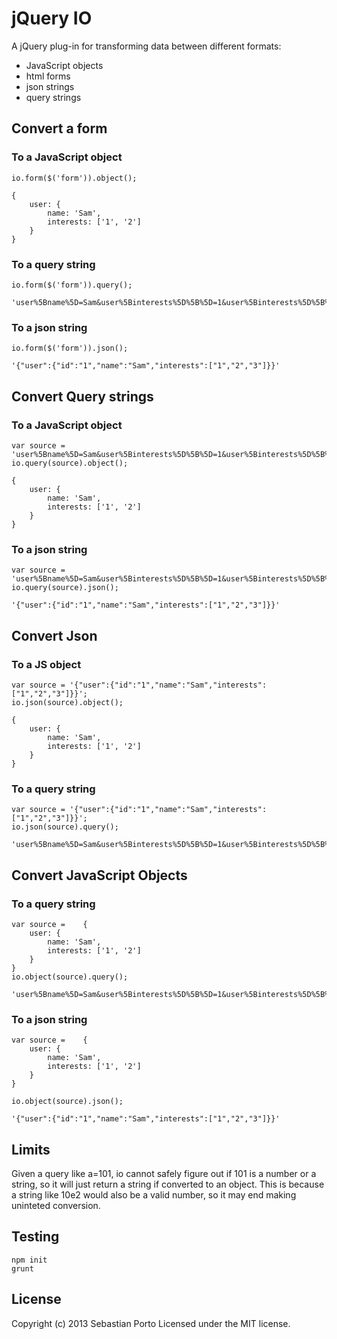 jQuery IO
===

A jQuery plug-in for transforming data between different formats:

- JavaScript objects
- html forms
- json strings
- query strings

Convert a form
----------

### To a JavaScript object

	io.form($('form')).object();

	{
		user: {
			name: 'Sam',
			interests: ['1', '2']
		}
	}

### To a query string

	io.form($('form')).query();

	'user%5Bname%5D=Sam&user%5Binterests%5D%5B%5D=1&user%5Binterests%5D%5B%5D=2'

### To a json string

	io.form($('form')).json();

	'{"user":{"id":"1","name":"Sam","interests":["1","2","3"]}}'

Convert Query strings
------------

### To a JavaScript object

	var source = 'user%5Bname%5D=Sam&user%5Binterests%5D%5B%5D=1&user%5Binterests%5D%5B%5D=2';
	io.query(source).object();

	{
		user: {
			name: 'Sam',
			interests: ['1', '2']
		}
	}

### To a json string

	var source = 'user%5Bname%5D=Sam&user%5Binterests%5D%5B%5D=1&user%5Binterests%5D%5B%5D=2';
	io.query(source).json();

	'{"user":{"id":"1","name":"Sam","interests":["1","2","3"]}}'

Convert Json
--------

### To a JS object

	var source = '{"user":{"id":"1","name":"Sam","interests":["1","2","3"]}}';
	io.json(source).object();

	{
		user: {
			name: 'Sam',
			interests: ['1', '2']
		}
	}

### To a query string

	var source = '{"user":{"id":"1","name":"Sam","interests":["1","2","3"]}}';
	io.json(source).query();

	'user%5Bname%5D=Sam&user%5Binterests%5D%5B%5D=1&user%5Binterests%5D%5B%5D=2'

Convert JavaScript Objects
-----------

### To a query string

	var source = 	{
		user: {
			name: 'Sam',
			interests: ['1', '2']
		}
	}
	io.object(source).query();

	'user%5Bname%5D=Sam&user%5Binterests%5D%5B%5D=1&user%5Binterests%5D%5B%5D=2'

### To a json string

	var source = 	{
		user: {
			name: 'Sam',
			interests: ['1', '2']
		}
	}

	io.object(source).json();

	'{"user":{"id":"1","name":"Sam","interests":["1","2","3"]}}'

Limits
--------

Given a query like a=101, io cannot safely figure out if 101 is a number or a string, so it will just return a string if converted to an object. This is because a string like 10e2 would also be a valid number, so it may end making uninteted conversion.

Testing
-------

	npm init
	grunt

License
-------

Copyright (c) 2013 Sebastian Porto
Licensed under the MIT license.